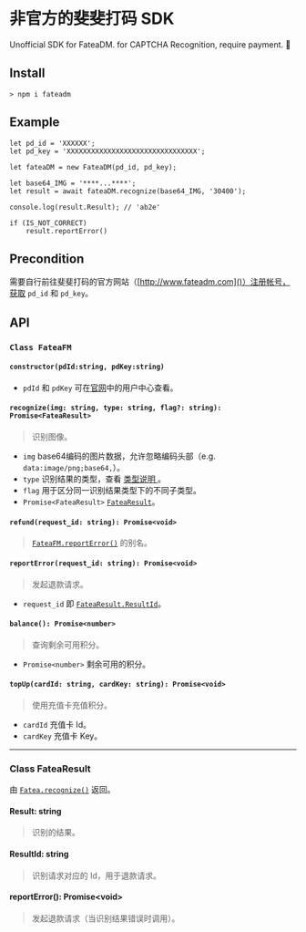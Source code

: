 # 非官方的斐斐打码 SDK
Unofficial SDK for FateaDM. for CAPTCHA Recognition, require payment. 🦊

## Install
```
> npm i fateadm
```

## Example
```
let pd_id = 'XXXXXX';
let pd_key = 'XXXXXXXXXXXXXXXXXXXXXXXXXXXXXXXX';

let fateaDM = new FateaDM(pd_id, pd_key);

let base64_IMG = '****...****';
let result = await fateaDM.recognize(base64_IMG, '30400');

console.log(result.Result); // 'ab2e'

if (IS_NOT_CORRECT)
    result.reportError()

```

## Precondition
需要自行前往斐斐打码的官方网站（[http://www.fateadm.com]()）注册帐号，获取 `pd_id` 和 `pd_key`。

## API
### `Class FateaFM`
#### `constructor(pdId:string, pdKey:string)`
* `pdId` 和 `pdKey` 可在[官网](http://www.fateadm.com)中的用户中心查看。

#### `recognize(img: string, type: string, flag?: string): Promise<FateaResult>`
> 识别图像。

* `img` base64编码的图片数据，允许忽略编码头部（e.g. `data:image/png;base64,`）。
* `type` 识别结果的类型，查看 [类型说明
](http://docs.fateadm.com/web/#/1?page_id=36)。
* `flag` 用于区分同一识别结果类型下的不同子类型。
* `Promise<FateaResult>` [`FateaResult`](#class-fatearesult)。

#### `refund(request_id: string): Promise<void>`
> [`FateaFM.reportError()`](#reporterrorrequest_id-string-promisevoid) 的别名。

#### `reportError(request_id: string): Promise<void>`
> 发起退款请求。

* `request_id` 即 [`FateaResult.ResultId`](#resultid-string)。

#### `balance(): Promise<number>`
> 查询剩余可用积分。

* `Promise<number>` 剩余可用的积分。

#### `topUp(cardId: string, cardKey: string): Promise<void>`
> 使用充值卡充值积分。

* `cardId` 充值卡 Id。
* `cardKey` 充值卡 Key。

---
### Class FateaResult
由 [`Fatea.recognize()`](#recognizeimg-string-type-string-flag-string-promisefatearesult) 返回。

#### Result: string
> 识别的结果。

#### ResultId: string
> 识别请求对应的 Id，用于退款请求。

#### reportError(): Promise\<void\>
> 发起退款请求（当识别结果错误时调用）。
